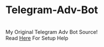 # Telegram-Adv-Bot
<br />My Original Telegram Adv Bot Source!
<br />Read [Here](https://github.com/ItsMerkz/Telegram-Adv-Bot/blob/main/instructions.txt) For Setup Help
